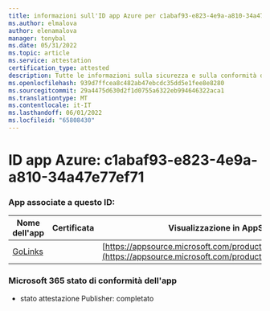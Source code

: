 ```yaml
---
title: informazioni sull'ID app Azure per c1abaf93-e823-4e9a-a810-34a47e77ef71
ms.author: elmalova
author: elenamalova
manager: tonybal
ms.date: 05/31/2022
ms.topic: article
ms.service: attestation
certification_type: attested
description: Tutte le informazioni sulla sicurezza e sulla conformità disponibili per c1abaf93-e823-4e9a-a810-34a47e77ef71.
ms.openlocfilehash: 939d7ffcea8c482ab47ebcdc35dd5e1fee8e8280
ms.sourcegitcommit: 29a4475d630d2f1d0755a6322eb994646322aca1
ms.translationtype: MT
ms.contentlocale: it-IT
ms.lasthandoff: 06/01/2022
ms.locfileid: "65808430"
---
```

# <a name="azure-app-id-c1abaf93-e823-4e9a-a810-34a47e77ef71"></a>ID app Azure: c1abaf93-e823-4e9a-a810-34a47e77ef71


### <a name="apps-associated-with-this-id"></a>App associate a questo ID:
| **Nome dell'app** | **Certificata** | **Visualizzazione in AppSource** |
|--------------|---------------|-----------------------|
| [GoLinks](../forward/WA200003853.md) |  | [https://appsource.microsoft.com/product/office/WA200003853](https://appsource.microsoft.com/product/office/WA200003853) |

### <a name="microsoft-365-app-compliance-status"></a>Microsoft 365 stato di conformità dell'app
- stato attestazione Publisher: completato
